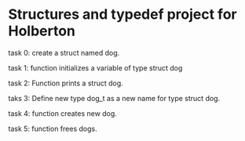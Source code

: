 <h1> Structures and typedef project for Holberton </h1>

task 0: create a struct named dog.

task 1: function initializes a variable of type struct dog

task 2: Function prints a struct dog.

taks 3: Define new type dog_t as a new name for type struct dog.

task 4: function creates new dog.

task 5: function frees dogs.
